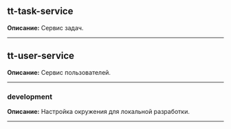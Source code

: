 ## tt-task-service

**Описание:** Сервис задач.
___

## tt-user-service

**Описание:** Сервис пользователей.
___

### development

**Описание:** Настройка окружения для локальной разработки.
___